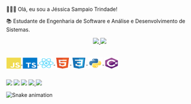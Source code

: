 👩🏻‍💻 Olá, eu sou a Jéssica Sampaio Trindade!

📚 Estudante de Engenharia de Software e Análise e Desenvolvimento de Sistemas.

<div align="center">
  <a href="https://github.com/jessicasampaio">
  <img height="180em" src="https://github-readme-stats.vercel.app/api?username=jessicasampaio&show_icons=true&theme=dracula&include_all_commits=true&count_private=true"/>
  <img height="110em" src="https://github-readme-stats.vercel.app/api/top-langs/?username=jessicasampaio&layout=compact&langs_count=7&theme=dracula"/>
</div>
<div style="display: inline_block"><br>
  
  <div style="display: inline_block"><br>
  <img align="center" alt="Jessica-Js" height="30" width="40" src="https://raw.githubusercontent.com/devicons/devicon/master/icons/javascript/javascript-plain.svg">
  <img align="center" alt="Jessica-Ts" height="30" width="40" src="https://raw.githubusercontent.com/devicons/devicon/master/icons/typescript/typescript-plain.svg">
  <img align="center" alt="Jessica-React" height="30" width="40" src="https://raw.githubusercontent.com/devicons/devicon/master/icons/react/react-original.svg">
  <img align="center" alt="Jessica-HTML" height="30" width="40" src="https://raw.githubusercontent.com/devicons/devicon/master/icons/html5/html5-original.svg">
  <img align="center" alt="Jessica-CSS" height="30" width="40" src="https://raw.githubusercontent.com/devicons/devicon/master/icons/css3/css3-original.svg">
  <img align="center" alt="Jessica-Python" height="30" width="40" src="https://raw.githubusercontent.com/devicons/devicon/master/icons/python/python-original.svg">
  <img align="center" alt="Jessica-Csharp" height="30" width="40" src="https://raw.githubusercontent.com/devicons/devicon/master/icons/csharp/csharp-original.svg">

</div>

##
 
<div> 
  <a href="https://instagram.com/jessica__sampaio" target="_blank"><img src="https://img.shields.io/badge/-Instagram-%23E4405F?style=for-the-badge&logo=instagram&logoColor=white" target="_blank"></a>
  <a href = "mailto:je.sampaio05@gmail.com"><img src="https://img.shields.io/badge/-Gmail-%23333?style=for-the-badge&logo=gmail&logoColor=white" target="_blank"></a>
  <a href="https://www.linkedin.com/in/jessicasampaio05/" target="_blank"><img src="https://img.shields.io/badge/-LinkedIn-%230077B5?style=for-the-badge&logo=linkedin&logoColor=white" target="_blank"></a>
  <a href="" target="_blank"><img src="https://img.shields.io/badge/Discord-7289DA?style=for-the-badge&logo=discord&logoColor=white" target="_blank">
  <a href = ><img src="https://img.shields.io/badge/Spotify-1ED760?&style=for-the-badge&logo=spotify&logoColor=white" target="_blank"></a>
  
  ![Snake animation](https://github.com/JessicaSampaio/JessicaSampaio/blob/output/github-contribution-grid-snake.svg)
 
 </div>

